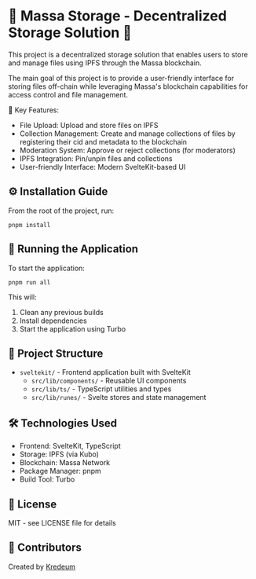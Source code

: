 # 🎉 Massa Storage - Decentralized Storage Solution 🎉

This project is a decentralized storage solution that enables users to store and manage files using IPFS through the Massa blockchain.

The main goal of this project is to provide a user-friendly interface for storing files off-chain while leveraging Massa's blockchain capabilities for access control and file management.

🔑 Key Features:

- File Upload: Upload and store files on IPFS
- Collection Management: Create and manage collections of files by registering their cid and metadata to the blockchain
- Moderation System: Approve or reject collections (for moderators)
- IPFS Integration: Pin/unpin files and collections
- User-friendly Interface: Modern SvelteKit-based UI

## ⚙️ Installation Guide

From the root of the project, run:

```shell
pnpm install
```

## 🚀 Running the Application

To start the application:

```shell
pnpm run all
```

This will:

1. Clean any previous builds
2. Install dependencies
3. Start the application using Turbo

## 📁 Project Structure

- `sveltekit/` - Frontend application built with SvelteKit
  - `src/lib/components/` - Reusable UI components
  - `src/lib/ts/` - TypeScript utilities and types
  - `src/lib/runes/` - Svelte stores and state management

## 🛠️ Technologies Used

- Frontend: SvelteKit, TypeScript
- Storage: IPFS (via Kubo)
- Blockchain: Massa Network
- Package Manager: pnpm
- Build Tool: Turbo

## 📝 License

MIT - see LICENSE file for details

## 👥 Contributors

Created by [Kredeum](http://labs.kredeum.com/)
